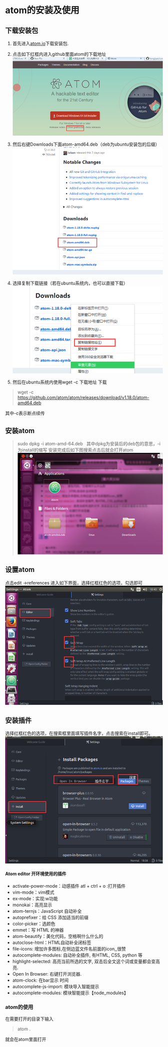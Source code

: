 # atom的安装及使用
## 下载安装包
1. 首先进入[atom.io](https://atom.io/)下载安装包.   
2. 点击如下红框内进入github里面atom的下载地址  
![](./pic/ubuntu/atom01.png)  
3. 然后右键Downloads下面atom-amd64.deb（deb为ubuntu安装包的后缀）    
![](./pic/ubuntu/atom02.png)  

4. 选择复制下载链接（若在ubuntu系统内，也可以直接下载）   
![](./pic/ubuntu/atom03.png)  
5. 然后在ubuntu系统内使用wget -c 下载地址 下载  
>wget -c https://github.com/atom/atom/releases/download/v1.18.0/atom-amd64.deb  

其中-c表示断点续传

## 安装atom
> sudo dpkg -i atom-amd-64.deb  
其中dpkg为安装后的deb包的意思，-i为install的缩写
安装完成后如下图搜索点击后就会打开atom
![](./pic/ubuntu/atom015.png) 
## 设置atom
点击edit ->references 进入如下界面，选择红框红色的选项，勾选即可  
![](./pic/ubuntu/atom04.png)  

## 安装插件
选择红框红色的选项，在搜索框里面填写插件名字，点击搜索在install即可。  
![](./pic/ubuntu/atom05.png)  

#### Atom editor 开环境使用的插件  
* activate-power-mode：动感插件 atl + ctrl + o :打开插件  
* vim-mode：vim模式  
* ex-mode：实现:w功能  
* monokai：高亮显示  
* atom-ternjs：JavaScript 自动补全  
* autoprefixer：给 CSS 添加适当的前缀  
* color-picker：选颜色    
* emmet：写 HTML 的神器  
* atom-beautify：美化代码，空格啊什么什么的  
* autoclose-html：HTML自动补全闭标签  
* file-icons: 增加许多图标,在侧边蓝文件名前面的icon,,很赞  
* autocomplete-modules: 自动补全插件, 有HTML, CSS, python 等  
* highlight-selected: 高亮当前所选的文字, 双击后全文这个词或变量都会变高亮.  
* Open In Browser: 右键打开浏览器.  
* atom-clock: 在bar显示 时间  
* autocomplete-js-import: 模块导入智能提示  
* autocomplete-modules: 模块智能提示【node_modules】  


### atom的使用
在需要打开的目录下输入
> atom .  

就会在atom里面打开
